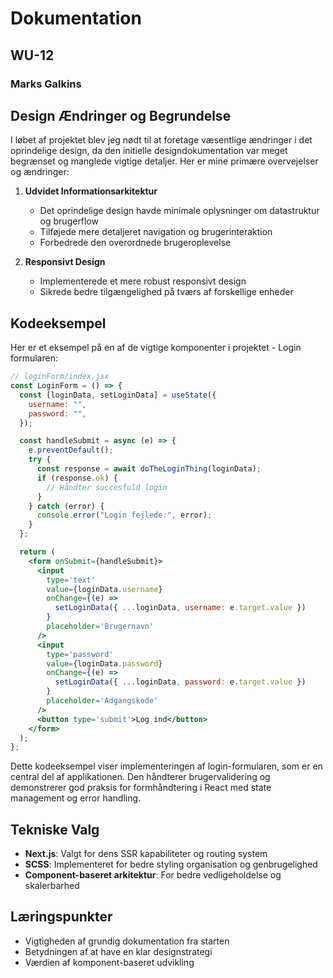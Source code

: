 # Dokumentation

## WU-12

### Marks Galkins

## Design Ændringer og Begrundelse

I løbet af projektet blev jeg nødt til at foretage væsentlige ændringer i det oprindelige design, da den initielle designdokumentation var meget begrænset og manglede vigtige detaljer. Her er mine primære overvejelser og ændringer:

1. **Udvidet Informationsarkitektur**

   - Det oprindelige design havde minimale oplysninger om datastruktur og brugerflow
   - Tilføjede mere detaljeret navigation og brugerinteraktion
   - Forbedrede den overordnede brugeroplevelse

2. **Responsivt Design**
   - Implementerede et mere robust responsivt design
   - Sikrede bedre tilgængelighed på tværs af forskellige enheder

## Kodeeksempel

Her er et eksempel på en af de vigtige komponenter i projektet - Login formularen:

```jsx
// loginForm/index.jsx
const LoginForm = () => {
  const [loginData, setLoginData] = useState({
    username: "",
    password: "",
  });

  const handleSubmit = async (e) => {
    e.preventDefault();
    try {
      const response = await doTheLoginThing(loginData);
      if (response.ok) {
        // Håndter succesfuld login
      }
    } catch (error) {
      console.error("Login fejlede:", error);
    }
  };

  return (
    <form onSubmit={handleSubmit}>
      <input
        type='text'
        value={loginData.username}
        onChange={(e) =>
          setLoginData({ ...loginData, username: e.target.value })
        }
        placeholder='Brugernavn'
      />
      <input
        type='password'
        value={loginData.password}
        onChange={(e) =>
          setLoginData({ ...loginData, password: e.target.value })
        }
        placeholder='Adgangskode'
      />
      <button type='submit'>Log ind</button>
    </form>
  );
};
```

Dette kodeeksempel viser implementeringen af login-formularen, som er en central del af applikationen. Den håndterer brugervalidering og demonstrerer god praksis for formhåndtering i React med state management og error handling.

## Tekniske Valg

- **Next.js**: Valgt for dens SSR kapabiliteter og routing system
- **SCSS**: Implementeret for bedre styling organisation og genbrugelighed
- **Component-baseret arkitektur**: For bedre vedligeholdelse og skalerbarhed

## Læringspunkter

- Vigtigheden af grundig dokumentation fra starten
- Betydningen af at have en klar designstrategi
- Værdien af komponent-baseret udvikling
